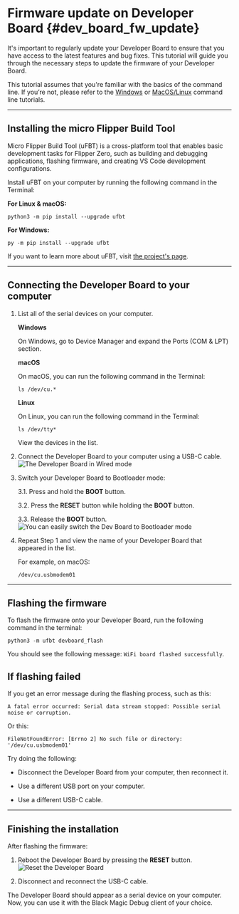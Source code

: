 # Firmware update on Developer Board {#dev_board_fw_update}

It's important to regularly update your Developer Board to ensure that you have access to the latest features and bug fixes. This tutorial will guide you through the necessary steps to update the firmware of your Developer Board.

This tutorial assumes that you're familiar with the basics of the command line. If you’re not, please refer to the [Windows](https://www.digitalcitizen.life/command-prompt-how-use-basic-commands/) or [MacOS/Linux](https://ubuntu.com/tutorials/command-line-for-beginners#1-overview) command line tutorials.

***

## Installing the micro Flipper Build Tool

Micro Flipper Build Tool (uFBT) is a cross-platform tool that enables basic development tasks for Flipper Zero, such as building and debugging applications, flashing firmware, and creating VS Code development configurations.

Install uFBT on your computer by running the following command in the Terminal:

**For Linux & macOS:**

```text
python3 -m pip install --upgrade ufbt
```

**For Windows:**

```text
py -m pip install --upgrade ufbt
```

If you want to learn more about uFBT, visit [the project's page](https://pypi.org/project/ufbt/).

***

## Connecting the Developer Board to your computer

1. List all of the serial devices on your computer.

    **Windows**

    On Windows, go to Device Manager and expand the Ports (COM & LPT) section.

    **macOS**

    On macOS, you can run the following command in the Terminal:

    ```text
    ls /dev/cu.*
    ```

    **Linux**

    On Linux, you can run the following command in the Terminal:

    ```text
    ls /dev/tty*
    ```

    View the devices in the list.

2. Connect the Developer Board to your computer using a USB-C cable.
![The Developer Board in Wired mode](https://archbee-image-uploads.s3.amazonaws.com/3StCFqarJkJQZV-7N79yY/Aq7gfMI-m_5H6sGGjwb4I_monosnap-miro-2023-07-19-19-47-39.jpg)

3. Switch your Developer Board to Bootloader mode:

    3.1.  Press and hold the **BOOT** button.

    3.2.  Press the **RESET** button while holding the **BOOT** button.

    3.3. Release the **BOOT** button.\
![You can easily switch the Dev Board to Bootloader mode](https://archbee-image-uploads.s3.amazonaws.com/3StCFqarJkJQZV-7N79yY/KynP9iT6sJ3mXLaLyI82__image.png)

4. Repeat Step 1 and view the name of your Developer Board that appeared in the list.

    For example, on macOS:

    ```text
    /dev/cu.usbmodem01
    ```

***

## Flashing the firmware

To flash the firmware onto your Developer Board, run the following command in the terminal:

```text
python3 -m ufbt devboard_flash
```

You should see the following message: `WiFi board flashed successfully`.

## If flashing failed

If you get an error message during the flashing process, such as this:

```text
A fatal error occurred: Serial data stream stopped: Possible serial noise or corruption.
```

Or this:

```text
FileNotFoundError: [Errno 2] No such file or directory: '/dev/cu.usbmodem01'
```

Try doing the following:

* Disconnect the Developer Board from your computer, then reconnect it.

* Use a different USB port on your computer.

* Use a different USB-C cable.

***

## Finishing the installation

After flashing the firmware:

1. Reboot the Developer Board by pressing the **RESET** button.
![Reset the Developer Board](https://archbee-image-uploads.s3.amazonaws.com/3StCFqarJkJQZV-7N79yY/rcQeKARgrVwa51tLoo-qY_monosnap-miro-2023-07-20-18-29-33.jpg)

2. Disconnect and reconnect the USB-C cable.

The Developer Board should appear as a serial device on your computer. Now, you can use it with the Black Magic Debug client of your choice.
